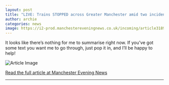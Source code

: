 ```yaml
---
layout: post
title: "LIVE: Trains STOPPED across Greater Manchester amid two incidents - latest updates"
author: archie
categories: news
image: https://i2-prod.manchestereveningnews.co.uk/incoming/article31895738.ece/ALTERNATES/s1200/1_ABNM_MEN_12092023_TRANSPENNINE_PICCADILLY_88093JPG.jpg
---
```

It looks like there’s nothing for me to summarise right now. If you've got some text you want me to go through, just pop it in, and I’ll be happy to help!

![Article Image](https://i2-prod.manchestereveningnews.co.uk/incoming/article31895738.ece/ALTERNATES/s1200/1_ABNM_MEN_12092023_TRANSPENNINE_PICCADILLY_88093JPG.jpg)

[Read the full article at Manchester Evening News](https://www.manchestereveningnews.co.uk/news/greater-manchester-news/live-trains-stopped-across-greater-32585248)

---
